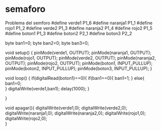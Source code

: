 # semaforo
Problema del semforo
#define verde1 P1_6
#define naranja1 P1_1
#define rojo1 P1_2
#define verde2 P1_3
#define naranja2 P1_4
#define rojo2 P1_5
#define boton1 P1_3
#define boton2 P2_1
#define boton3 P2_2


byte ban1=0;
byte ban2=0;
byte ban3=0;

void setup() {
  pinMode(verde1, OUTPUT);
  pinMode(naranja1, OUTPUT);
  pinMode(rojo1, OUTPUT);
  pinMode(verde2, OUTPUT);
  pinMode(naranja2, OUTPUT);
  pinMode(rojo2, OUTPUT);
  pinMode(boton1, INPUT_PULLUP);
  pinMode(boton2, INPUT_PULLUP);
  pinMode(boton3, INPUT_PULLUP);
}

void loop() {
  if(digitalRead(boton1)==0){
      if(ban1==0){
          ban1=1;
        }
        else{
          ban1=0;  
        }
      digitalWrite(verde1,ban1);
      delay(1000);
    }

   
}

void apagar(){
  digitalWrite(verde1,0);
  digitalWrite(verde2,0);
  digitalWrite(naranja1,0);
  digitalWrite(naranja2,0);
  digitalWrite(rojo1,0);
  digitalWrite(rojo2,0);  
}
